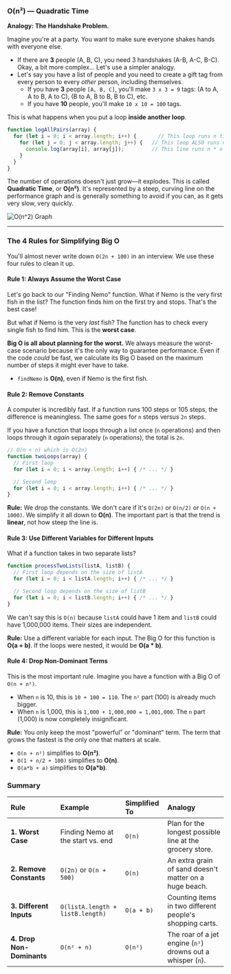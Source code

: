 ### O(n²) — Quadratic Time

**Analogy: The Handshake Problem.**

Imagine you're at a party. You want to make sure everyone shakes hands with everyone else.

*   If there are **3** people (A, B, C), you need 3 handshakes (A-B, A-C, B-C). Okay, a bit more complex... Let's use a simpler analogy.
*   Let's say you have a list of people and you need to create a gift tag from every person to every *other* person, including themselves.
    *   If you have **3** people `[A, B, C]`, you'll make `3 x 3 = 9` tags: (A to A, A to B, A to C), (B to A, B to B, B to C), etc.
    *   If you have **10** people, you'll make `10 x 10 = 100` tags.

This is what happens when you put a loop **inside another loop**.

```javascript
function logAllPairs(array) {
  for (let i = 0; i < array.length; i++) {       // This loop runs n times
    for (let j = 0; j < array.length; j++) {   // This loop ALSO runs n times
      console.log(array[i], array[j]);         // This line runs n * n times
    }
  }
}
```

The number of operations doesn't just grow—it explodes. This is called **Quadratic Time**, or **O(n²)**. It's represented by a steep, curving line on the performance graph and is generally something to avoid if you can, as it gets very slow, very quickly.

![O(n^2) Graph](https://i.imgur.com/eBf27E8.png)

---

### The 4 Rules for Simplifying Big O

You'll almost never write down `O(2n + 100)` in an interview. We use these four rules to clean it up.

#### Rule 1: Always Assume the Worst Case

Let's go back to our "Finding Nemo" function. What if Nemo is the very first fish in the list? The function finds him on the first try and stops. That's the best case!

But what if Nemo is the very *last* fish? The function has to check every single fish to find him. This is the **worst case**.

**Big O is all about planning for the worst.** We always measure the worst-case scenario because it's the only way to guarantee performance. Even if the code *could* be fast, we calculate its Big O based on the maximum number of steps it might ever have to take.

*   `findNemo` is **O(n)**, even if Nemo is the first fish.

#### Rule 2: Remove Constants

A computer is incredibly fast. If a function runs 100 steps or 105 steps, the difference is meaningless. The same goes for `n` steps versus `2n` steps.

If you have a function that loops through a list once (`n` operations) and then loops through it *again* separately (`n` operations), the total is `2n`.

```javascript
// O(n + n) which is O(2n)
function twoLoops(array) {
  // First loop
  for (let i = 0; i < array.length; i++) { /* ... */ }

  // Second loop
  for (let i = 0; i < array.length; i++) { /* ... */ }
}
```

**Rule:** We drop the constants. We don't care if it's `O(2n)` or `O(n/2)` or `O(n + 1000)`. We simplify it all down to **O(n)**. The important part is that the trend is **linear**, not how steep the line is.

#### Rule 3: Use Different Variables for Different Inputs

What if a function takes in two separate lists?

```javascript
function processTwoLists(listA, listB) {
  // First loop depends on the size of listA
  for (let i = 0; i < listA.length; i++) { /* ... */ }

  // Second loop depends on the size of listB
  for (let i = 0; i < listB.length; i++) { /* ... */ }
}
```

We can't say this is `O(n)` because `listA` could have 1 item and `listB` could have 1,000,000 items. Their sizes are independent.

**Rule:** Use a different variable for each input. The Big O for this function is **O(a + b)**. If the loops were nested, it would be **O(a * b)**.

#### Rule 4: Drop Non-Dominant Terms

This is the most important rule. Imagine you have a function with a Big O of `O(n + n²)`.

*   When `n` is 10, this is `10 + 100 = 110`. The `n²` part (100) is already much bigger.
*   When `n` is 1,000, this is `1,000 + 1,000,000 = 1,001,000`. The `n` part (1,000) is now completely insignificant.

**Rule:** You only keep the most "powerful" or "dominant" term. The term that grows the fastest is the only one that matters at scale.

*   `O(n + n²)` simplifies to **O(n²)**.
*   `O(1 + n/2 + 100)` simplifies to **O(n)**.
*   `O(a*b + a)` simplifies to **O(a*b)**.

### Summary

| Rule                    | Example                          | Simplified To | Analogy                                                  |
| :---------------------- | :------------------------------- | :------------ | :------------------------------------------------------- |
| **1. Worst Case**       | Finding Nemo at the start vs. end| `O(n)`        | Plan for the longest possible line at the grocery store.   |
| **2. Remove Constants** | `O(2n)` or `O(n + 500)`          | `O(n)`        | An extra grain of sand doesn't matter on a huge beach.     |
| **3. Different Inputs** | `O(listA.length + listB.length)` | `O(a + b)`    | Counting items in two different people's shopping carts. |
| **4. Drop Non-Dominants**| `O(n² + n)`                      | `O(n²)`       | The roar of a jet engine (`n²`) drowns out a whisper (`n`). |
